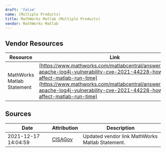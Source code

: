 ```yaml
---
draft: 'false'
name: (Multiple Products)
title: MathWorks Matlab (Multiple Products)
vendor: MathWorks Matlab
---
```


## Vendor Resources
| Resource | Link |
| --- | --- |
| MathWorks Matlab Statement | [https://www.mathworks.com/matlabcentral/answers/1610640-apache-log4j-vulnerability-cve-2021-44228-how-does-it-affect-matlab-run-time](https://www.mathworks.com/matlabcentral/answers/1610640-apache-log4j-vulnerability-cve-2021-44228-how-does-it-affect-matlab-run-time) |



## Sources
| Date | Attribution | Description |
| --- | --- | --- |
| 2021-12-17 14:04:59 | [CISAGov](https://raw.githubusercontent.com/cisagov/log4j-affected-db/develop/README.md) | Updated vendor link MathWorks Matlab Statement.  |
